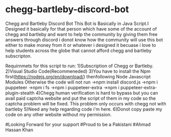 # chegg-bartleby-discord-bot
Chegg and Bartleby Discord Bot 
This Bot is Basically in Java Script.I Designed it basically for that person which have some of the account of chegg and bartleby and want to help the community
by giving them free answers through discord i donot know how the community will use this bot either to make money from it or whatever i designed it becuase i love
to help students across the globe that cannot afford chegg and bartleby subscripton.

Requirnmets for this script to run:
1)Subscription of Chegg or Bartleby.
2)Visual Studio Code(Recommeneded)
3)You have to install the Npm first(https://nodejs.org/en/download/) thenfollowing Node Javascript Modules Otherwise the code will not run
->npm install discord.js
->npm i puppeteer
->npm i fs
->npm i puppeteer-extra
->npm i puppeteer-extra-plugin-stealth
4)Chegg human verification is hard to bypass but you can avail paid captcha website and put the script of them in my code so the captcha problem will be fixed.
This problem only occurs with chegg not with bartleby
5)Need any help regarding code i'm here.
6)Donot copy paste my code on any other website without my permission.

#Looking Forward for your support 
#Proud to be a Pakistani
#Ahmad Hassan Khan
